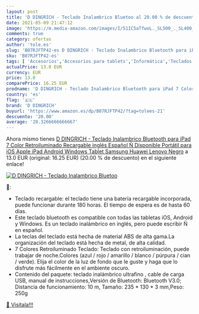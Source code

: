 ```yaml
---
layout: post
title: 'D DINGRICH - Teclado Inalambrico Bluetoo al 20.00 % de descuento'
date: 2021-05-09 21:47:12
image: 'https://m.media-amazon.com/images/I/51IC5aTfwoL._SL500_._SL400_.jpg'
comments: true
category: ofertas
author: 'tole.es'
slug: 'B07RJFTP42-es D DINGRICH - Teclado Inalambrico Bluetooth para iPad 7...'
sku: 'B07RJFTP42-es'
tags: [ 'Accesorios','Accesorios para tablets','Informática','Teclados para tablets','apple','d dingrich','ipad', ]
actualPrice: 13.0 EUR
currency: EUR
price: 13.0
comparePrice: 16.25 EUR
prodname: 'D DINGRICH - Teclado Inalambrico Bluetooth para iPad 7 Color Retroiluminado Recargable inglés Español Ñ Disponible Portátil para iOS Apple iPad Android Windows Tablet Samsung  Huawei  Lenovo Negro'
country: 'es'
flag: '🇪🇸'
brand: 'D DINGRICH'
buyurl: 'https://www.amazon.es/dp/B07RJFTP42/?tag=tolees-21'
descuento: '20.00'
average: '28.3266666666667'
---
```


Ahora mismo tienes [D DINGRICH - Teclado Inalambrico Bluetooth para iPad 7 Color Retroiluminado Recargable inglés Español Ñ Disponible Portátil para iOS Apple iPad Android Windows Tablet Samsung  Huawei  Lenovo Negro](https://www.amazon.es/dp/B07RJFTP42/?tag=tolees-21) a 13.0 EUR (original: 16.25 EUR) (20.00 %  de descuento) en el siguiente enlace!

[![D DINGRICH - Teclado Inalambrico Bluetoo](https://m.media-amazon.com/images/I/51IC5aTfwoL._SL500_._SL400_.jpg)](https://www.amazon.es/dp/B07RJFTP42/?tag=tolees-21)

🔎:

- Teclado recargable: el teclado tiene una batería recargable incorporada, puede funcionar durante 180 horas. El tiempo de espera es de hasta 60 días.
- Este teclado bluetooth es compatible con todas las tabletas iOS, Android y Windows. Es un teclado inalámbrico en inglés, pero puede escribir Ñ en español.
- La teclas del teclado está hecha de material ABS de alta gama.La organización del teclado está hecha de metal, de alta calidad.
- 7 Colores Retroiluminado Teclado: Teclado con retroiluminación, puede trabajar de noche.Colores (azul / rojo / amarillo / blanco / púrpura / cian / verde). Elija el color de la luz de fondo que le guste y haga que lo disfrute más fácilmente en el ambiente oscuro.
- Contenido del paquete: teclado inalámbrico ultrafino , cable de carga USB, manual de instrucciones,Versión de Bluetooth: Bluetooth V3.0; Distancia de funcionamiento: 10 m, Tamaño: 235 * 130 * 3 mm,Peso: 250g

[🛒 Visítala!!!](https://www.amazon.es/dp/B07RJFTP42/?tag=tolees-21)
